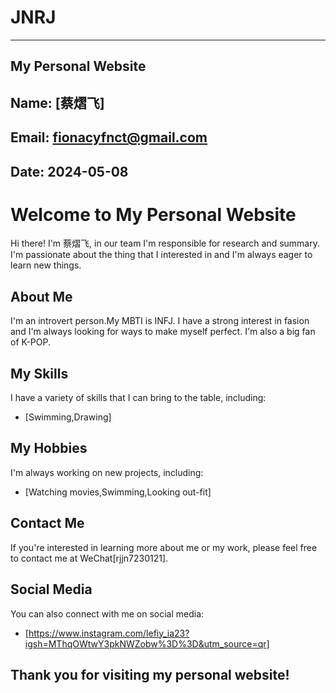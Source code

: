 # JNRJ
---
My Personal Website
---


Name: [蔡熠飞]
---


Email: [fionacyfnct@gmail.com](mailto:your-email@example.com)
---


Date: 2024-05-08
---

# Welcome to My Personal Website

Hi there! I'm 蔡熠飞, in our team I'm responsible for research and summary. I'm passionate about the thing that I interested in and I'm always eager to learn new things.

## About Me

I'm an introvert person.My MBTI is INFJ. I have a strong interest in fasion and I'm always looking for ways to make myself perfect. I'm also a big fan of K-POP.

## My Skills

I have a variety of skills that I can bring to the table, including:

* [Swimming,Drawing]

## My Hobbies

I'm always working on new projects, including:

* [Watching movies,Swimming,Looking out-fit]

## Contact Me

If you're interested in learning more about me or my work, please feel free to contact me at WeChat[rjjn7230121].

## Social Media

You can also connect with me on social media:

* [https://www.instagram.com/lefiy_ia23?igsh=MThqOWtwY3pkNWZobw%3D%3D&utm_source=qr]

## Thank you for visiting my personal website!